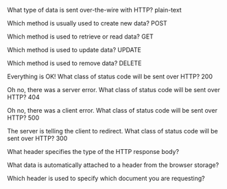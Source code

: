 What type of data is sent over-the-wire with HTTP?
plain-text

Which method is usually used to create new data?
POST

Which method is used to retrieve or read data?
GET

Which method is used to update data?
UPDATE

Which method is used to remove data?
DELETE

Everything is OK! What class of status code will be sent over HTTP?
200

Oh no, there was a server error. What class of status code will be sent over HTTP?
404

Oh no, there was a client error. What class of status code will be sent over HTTP?
500

The server is telling the client to redirect. What class of status code will be sent over HTTP?
300

What header specifies the type of the HTTP response body?


What data is automatically attached to a header from the browser storage?


Which header is used to specify which document you are requesting?
